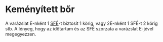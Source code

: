 # Keményített bőr

A varázslat E-nként 1 [SFÉ](character:sfe)-t biztosít 1 körig, vagy 2E-nként 1 SFÉ-t 2 körig stb. A lényeg, hogy az időtartam és az SFÉ szorzata a varázslat E-jével megegyezzen.

